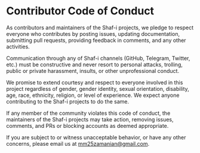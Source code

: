 # Contributor Code of Conduct

As contributors and maintainers of the Shaf-i projects, we pledge to respect everyone who contributes by posting issues, updating documentation, submitting pull requests, providing feedback in comments, and any other activities.

Communication through any of Shaf-i channels (GitHub, Telegram, Twitter, etc.) must be constructive and never resort to personal attacks, trolling, public or private harassment, insults, or other unprofessional conduct.

We promise to extend courtesy and respect to everyone involved in this project regardless of gender, gender identity, sexual orientation, disability, age, race, ethnicity, religion, or level of experience. We expect anyone contributing to the Shaf-i projects to do the same.

If any member of the community violates this code of conduct, the maintainers of the Shaf-i projects may take action, removing issues, comments, and PRs or blocking accounts as deemed appropriate.

If you are subject to or witness unacceptable behavior, or have any other concerns, please email us at [mm25zamanian@gmail.com](mailto:mm25zamanian@gmail.com).
